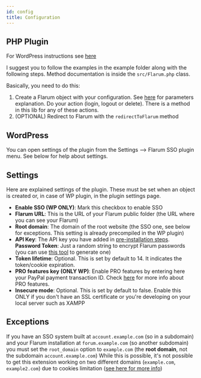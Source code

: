 ```yaml
---
id: config
title: Configuration
---
```


## PHP Plugin
For WordPress instructions see [here](#wordpress)

I suggest you to follow the examples in the example folder along with
the following steps. Method documentation is inside the `src/Flarum.php`
class.

Basically, you need to do this:
1. Create a Flarum object with your configuration. See [here](#settings)
   for parameters explanation. Do your action (login, logout or delete).
   There is a method in this lib for any of these actions.
3. (OPTIONAL) Redirect to Flarum with the `redirectToFlarum` method

## WordPress
You can open settings of the plugin from the Settings --> Flarum SSO
plugin menu. See below for help about settings.

## Settings
Here are explained settings of the plugin. These must be set when an
object is created or, in case of WP plugin, in the plugin settings page.
- **Enable SSO (WP ONLY)**: Mark this checkbox to enable SSO
- **Flarum URL**: This is the URL of your Flarum public folder (the URL
  where you can see your Flarum)
- **Root domain**: The domain of the root website (the SSO one, see
  below for exceptions. This setting is already precompiled in the WP
  plugin)
- **API Key**: The API key you have added in
  [pre-installation steps](install). **Password Token**: Just a random
  string to encrypt Flarum passwords (you can use
  [this tool](https://onlinerandomtools.com/generate-random-string) to
  generate one)
- **Token lifetime**: Optional. This is set by default to 14. It
  indicates the token/cookie expiration.
- **PRO features key (ONLY WP)**: Enable PRO features by entering here
  your PayPal payment transaction ID. Check [here](pro) for more info
  about PRO features.
- **Insecure mode**: Optional. This is set by default to false. Enable
  this ONLY if you don't have an SSL certificate or you're developing on
  your local server such as XAMPP

## Exceptions
If you have an SSO system built at `account.example.com` (so in a
subdomain) and your Flarum installation at `forum.example.com` (so
another subdomain) you must set the `root_domain` option to
`example.com` (the **root domain**, not the subdomain
`account.example.com`) While this is possible, it's not possible to get
this extension working on two different domains (`example.com`,
`example2.com`) due to cookies limitation
([see here for more info](https://stackoverflow.com/a/6761443))
